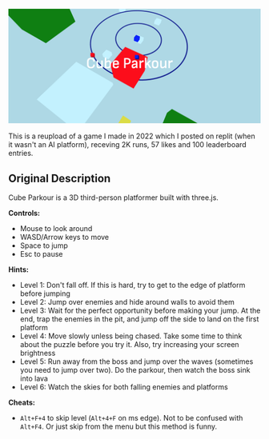 ![Preview](assets/preview2.png)

This is a reupload of a game I made in 2022 which I posted on replit (when it wasn't an AI platform), receving 2K runs, 57 likes and 100 leaderboard entries.

## Original Description

Cube Parkour is a 3D third-person platformer built with three.js.

**Controls:**
* Mouse to look around
* WASD/Arrow keys to move
* Space to jump
* Esc to pause

**Hints:**
* Level 1: Don't fall off. If this is hard, try to get to the edge of platform before jumping
* Level 2: Jump over enemies and hide around walls to avoid them
* Level 3: Wait for the perfect opportunity before making your jump. At the end, trap the enemies in the pit, and jump off the side to land on the first platform
* Level 4: Move slowly unless being chased. Take some time to think about the puzzle before you try it. Also, try increasing your screen brightness
* Level 5: Run away from the boss and jump over the waves (sometimes you need to jump over two). Do the parkour, then watch the boss sink into lava
* Level 6: Watch the skies for both falling enemies and platforms

**Cheats:**
* `Alt+F+4` to skip level (`Alt+4+F` on ms edge). Not to be confused with `Alt+F4`. Or just skip from the menu but this method is funny.